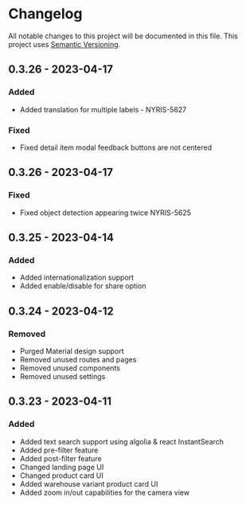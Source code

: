 # Changelog

All notable changes to this project will be documented in this file.
This project uses [Semantic Versioning](https://semver.org/spec/v2.0.0.html).
## 0.3.26 - 2023-04-17

### Added

- Added translation for multiple labels - NYRIS-5627
### Fixed

- Fixed detail item modal feedback buttons are not centered


## 0.3.26 - 2023-04-17

### Fixed

- Fixed object detection appearing twice NYRIS-5625

## 0.3.25 - 2023-04-14

### Added

- Added internationalization support
- Added enable/disable for share option 

## 0.3.24 - 2023-04-12

### Removed

- Purged Material design support
- Removed unused routes and pages
- Removed unused components
- Removed unused settings

## 0.3.23 - 2023-04-11

### Added

- Added text search support using algolia & react InstantSearch
- Added pre-filter feature
- Added post-filter feature
- Changed landing page UI
- Changed product card UI
- Added warehouse variant product card UI
- Added zoom in/out capabilities for the camera view

